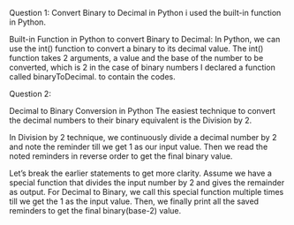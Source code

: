 Question 1:
Convert Binary to Decimal in Python
i used the built-in function in Python.

Built-in Function in Python to convert Binary to Decimal:
In Python, we can use the int() function to convert a binary to its decimal value. The int() function takes 2 arguments, a value and the base of the number to be converted, which is 2 in the case of binary numbers
I declared a function called binaryToDecimal. 
to contain the codes.


Question 2:

Decimal to Binary Conversion in Python
The easiest technique to convert the decimal numbers to their binary equivalent is the Division by 2.

In Division by 2 technique, we continuously divide a decimal number by 2 and note the reminder till we get 1 as our input value. Then we read the noted reminders in reverse order to get the final binary value.

Let’s break the earlier statements to get more clarity. Assume we have a special function that divides the input number by 2 and gives the remainder as output. For Decimal to Binary, we call this special function multiple times till we get the 1 as the input value. Then, we finally print all the saved reminders to get the final binary(base-2) value.